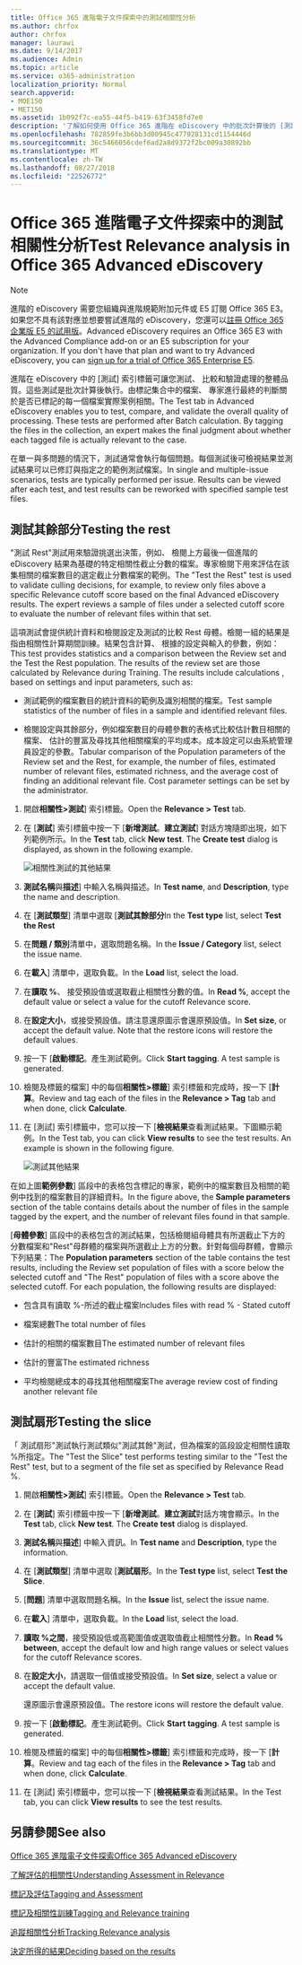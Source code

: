 ```yaml
---
title: Office 365 進階電子文件探索中的測試相關性分析
ms.author: chrfox
author: chrfox
manager: laurawi
ms.date: 9/14/2017
ms.audience: Admin
ms.topic: article
ms.service: o365-administration
localization_priority: Normal
search.appverid:
- MOE150
- MET150
ms.assetid: 1b092f7c-ea55-44f5-b419-63f3458fd7e0
description: '了解如何使用 Office 365 進階在 eDiscovery 中的批次計算後的 [測試] 索引標籤來測試、 比較和驗證處理的整體品質。  '
ms.openlocfilehash: 782859fe3b6bb3d00945c477928131cd1154446d
ms.sourcegitcommit: 36c5466056cdef6ad2a8d9372f2bc009a30892bb
ms.translationtype: MT
ms.contentlocale: zh-TW
ms.lasthandoff: 08/27/2018
ms.locfileid: "22526772"
---
```

# <a name="test-relevance-analysis-in-office-365-advanced-ediscovery"></a><span data-ttu-id="0678f-103">Office 365 進階電子文件探索中的測試相關性分析</span><span class="sxs-lookup"><span data-stu-id="0678f-103">Test Relevance analysis in Office 365 Advanced eDiscovery</span></span>

> [!NOTE]
> <span data-ttu-id="0678f-p101">進階的 eDiscovery 需要您組織與進階規範附加元件或 E5 訂閱 Office 365 E3。如果您不具有該對應並想要嘗試進階的 eDiscovery，您還可以[註冊 Office 365 企業版 E5 的試用版](https://go.microsoft.com/fwlink/p/?LinkID=698279)。</span><span class="sxs-lookup"><span data-stu-id="0678f-p101">Advanced eDiscovery requires an Office 365 E3 with the Advanced Compliance add-on or an E5 subscription for your organization. If you don't have that plan and want to try Advanced eDiscovery, you can [sign up for a trial of Office 365 Enterprise E5](https://go.microsoft.com/fwlink/p/?LinkID=698279).</span></span> 
  
<span data-ttu-id="0678f-p102">進階在 eDiscovery 中的 [測試] 索引標籤可讓您測試、 比較和驗證處理的整體品質。這些測試是批次計算後執行。由標記集合中的檔案、 專家進行最終的判斷關於是否已標記的每一個檔案實際案例相關。</span><span class="sxs-lookup"><span data-stu-id="0678f-p102">The Test tab in Advanced eDiscovery enables you to test, compare, and validate the overall quality of processing. These tests are performed after Batch calculation. By tagging the files in the collection, an expert makes the final judgment about whether each tagged file is actually relevant to the case.</span></span> 
  
<span data-ttu-id="0678f-p103">在單一與多問題的情況下，測試通常會執行每個問題。每個測試後可檢視結果並測試結果可以已修訂與指定之的範例測試檔案。</span><span class="sxs-lookup"><span data-stu-id="0678f-p103">In single and multiple-issue scenarios, tests are typically performed per issue. Results can be viewed after each test, and test results can be reworked with specified sample test files.</span></span>
  
## <a name="testing-the-rest"></a><span data-ttu-id="0678f-111">測試其餘部分</span><span class="sxs-lookup"><span data-stu-id="0678f-111">Testing the rest</span></span>

<span data-ttu-id="0678f-p104">"測試 Rest"測試用來驗證挑選出決策，例如、 檢閱上方最後一個進階的 eDiscovery 結果為基礎的特定相關性截止分數的檔案。專家檢閱下用來評估在該集相關的檔案數目的選定截止分數檔案的範例。</span><span class="sxs-lookup"><span data-stu-id="0678f-p104">The "Test the Rest" test is used to validate culling decisions, for example, to review only files above a specific Relevance cutoff score based on the final Advanced eDiscovery results. The expert reviews a sample of files under a selected cutoff score to evaluate the number of relevant files within that set.</span></span>
  
<span data-ttu-id="0678f-p105">這項測試會提供統計資料和檢閱設定及測試的比較 Rest 母體。檢閱一組的結果是指由相關性計算期間訓練。結果包含計算、 根據的設定與輸入的參數，例如：</span><span class="sxs-lookup"><span data-stu-id="0678f-p105">This test provides statistics and a comparison between the Review set and the Test the Rest population. The results of the review set are those calculated by Relevance during Training. The results include calculations , based on settings and input parameters, such as:</span></span>
  
- <span data-ttu-id="0678f-117">測試範例的檔案數目的統計資料的範例及識別相關的檔案。</span><span class="sxs-lookup"><span data-stu-id="0678f-117">Test sample statistics of the number of files in a sample and identified relevant files.</span></span> 
    
- <span data-ttu-id="0678f-p106">檢閱設定與其餘部分，例如檔案數目的母體參數的表格式比較估計數目相關的檔案、 估計的豐富及尋找其他相關檔案的平均成本。成本設定可以由系統管理員設定的參數。</span><span class="sxs-lookup"><span data-stu-id="0678f-p106">Tabular comparison of the Population parameters of the Review set and the Rest, for example, the number of files, estimated number of relevant files, estimated richness, and the average cost of finding an additional relevant file. Cost parameter settings can be set by the administrator.</span></span>
    
1. <span data-ttu-id="0678f-120">開啟**相關性\>測試**] 索引標籤。</span><span class="sxs-lookup"><span data-stu-id="0678f-120">Open the **Relevance \> Test** tab.</span></span> 
    
2. <span data-ttu-id="0678f-p107">在 [**測試**] 索引標籤中按一下 [**新增測試**。**建立測試**] 對話方塊隨即出現，如下列範例所示。</span><span class="sxs-lookup"><span data-stu-id="0678f-p107">In the **Test** tab, click **New test**. The **Create test** dialog is displayed, as shown in the following example.</span></span> 
    
    ![相關性測試的其他結果](media/46e6898a-f929-4fd0-88d9-6f91d04b6ce2.png)
  
3. <span data-ttu-id="0678f-124">**測試名稱**與**描述**] 中輸入名稱與描述。</span><span class="sxs-lookup"><span data-stu-id="0678f-124">In **Test name**, and **Description**, type the name and description.</span></span>
    
4. <span data-ttu-id="0678f-125">在 [**測試類型**] 清單中選取 [**測試其餘部分**</span><span class="sxs-lookup"><span data-stu-id="0678f-125">In the **Test type** list, select **Test the Rest**</span></span>
    
5. <span data-ttu-id="0678f-126">在**問題 / 類別**清單中，選取問題名稱。</span><span class="sxs-lookup"><span data-stu-id="0678f-126">In the **Issue / Category** list, select the issue name.</span></span> 
    
6. <span data-ttu-id="0678f-127">在**載入**] 清單中，選取負載。</span><span class="sxs-lookup"><span data-stu-id="0678f-127">In the **Load** list, select the load.</span></span> 
    
7. <span data-ttu-id="0678f-128">在**讀取 %**、 接受預設值或選取截止相關性分數的值。</span><span class="sxs-lookup"><span data-stu-id="0678f-128">In **Read %**, accept the default value or select a value for the cutoff Relevance score.</span></span> 
    
8. <span data-ttu-id="0678f-p108">在**設定大小**，或接受預設值。請注意還原圖示會還原預設值。</span><span class="sxs-lookup"><span data-stu-id="0678f-p108">In **Set size**, or accept the default value. Note that the restore icons will restore the default values.</span></span>
    
9. <span data-ttu-id="0678f-p109">按一下 [**啟動標記**。產生測試範例。</span><span class="sxs-lookup"><span data-stu-id="0678f-p109">Click **Start tagging**. A test sample is generated.</span></span>
    
10. <span data-ttu-id="0678f-133">檢閱及標籤的檔案] 中的每個**相關性\>標籤**] 索引標籤和完成時，按一下 [**計算**。</span><span class="sxs-lookup"><span data-stu-id="0678f-133">Review and tag each of the files in the **Relevance \> Tag** tab and when done, click **Calculate**.</span></span>
    
11. <span data-ttu-id="0678f-p110">在 [測試] 索引標籤中，您可以按一下 [**檢視結果**查看測試結果。下圖顯示範例。</span><span class="sxs-lookup"><span data-stu-id="0678f-p110">In the Test tab, you can click **View results** to see the test results. An example is shown in the following figure.</span></span> 
    
    ![測試其他結果](media/b95744a9-047d-4c29-992d-04fa7e58e58a.png)
  
<span data-ttu-id="0678f-137">在如上圖**範例參數**] 區段中的表格包含標記的專家，範例中的檔案數目及相關的範例中找到的檔案數目的詳細資料。</span><span class="sxs-lookup"><span data-stu-id="0678f-137">In the figure above, the **Sample parameters** section of the table contains details about the number of files in the sample tagged by the expert, and the number of relevant files found in that sample.</span></span> 
  
<span data-ttu-id="0678f-p111">[**母體參數**] 區段中的表格包含的測試結果，包括檢閱組母體具有所選截止下方的分數檔案和"Rest"母群體的檔案與所選截止上方的分數。針對每個母群體，會顯示下列結果：</span><span class="sxs-lookup"><span data-stu-id="0678f-p111">The **Population parameters** section of the table contains the test results, including the Review set population of files with a score below the selected cutoff and "The Rest" population of files with a score above the selected cutoff. For each population, the following results are displayed:</span></span> 
  
- <span data-ttu-id="0678f-140">包含具有讀取 %-所述的截止檔案</span><span class="sxs-lookup"><span data-stu-id="0678f-140">Includes files with read % - Stated cutoff</span></span>
    
- <span data-ttu-id="0678f-141">檔案總數</span><span class="sxs-lookup"><span data-stu-id="0678f-141">The total number of files</span></span> 
    
- <span data-ttu-id="0678f-142">估計的相關的檔案數目</span><span class="sxs-lookup"><span data-stu-id="0678f-142">The estimated number of relevant files</span></span> 
    
- <span data-ttu-id="0678f-143">估計的豐富</span><span class="sxs-lookup"><span data-stu-id="0678f-143">The estimated richness</span></span> 
    
- <span data-ttu-id="0678f-144">平均檢閱總成本的尋找其他相關檔案</span><span class="sxs-lookup"><span data-stu-id="0678f-144">The average review cost of finding another relevant file</span></span>
    
## <a name="testing-the-slice"></a><span data-ttu-id="0678f-145">測試扇形</span><span class="sxs-lookup"><span data-stu-id="0678f-145">Testing the slice</span></span>

<span data-ttu-id="0678f-146">「 測試扇形"測試執行測試類似"測試其餘"測試，但為檔案的區段設定相關性讀取 %所指定。</span><span class="sxs-lookup"><span data-stu-id="0678f-146">The "Test the Slice" test performs testing similar to the "Test the Rest" test, but to a segment of the file set as specified by Relevance Read %.</span></span>
  
1. <span data-ttu-id="0678f-147">開啟**相關性\>測試**] 索引標籤。</span><span class="sxs-lookup"><span data-stu-id="0678f-147">Open the **Relevance \> Test** tab.</span></span> 
    
2. <span data-ttu-id="0678f-p112">在 [**測試**] 索引標籤中按一下 [**新增測試**。**建立測試**對話方塊會顯示。</span><span class="sxs-lookup"><span data-stu-id="0678f-p112">In the **Test** tab, click **New test**. The **Create test** dialog is displayed.</span></span> 
    
3. <span data-ttu-id="0678f-150">**測試名稱**與**描述**] 中輸入資訊。</span><span class="sxs-lookup"><span data-stu-id="0678f-150">In **Test name** and **Description**, type the information.</span></span>
    
4. <span data-ttu-id="0678f-151">在 [**測試類型**] 清單中選取 [**測試扇形**。</span><span class="sxs-lookup"><span data-stu-id="0678f-151">In the **Test type** list, select **Test the Slice**.</span></span>
    
5. <span data-ttu-id="0678f-152">[**問題**] 清單中選取問題名稱。</span><span class="sxs-lookup"><span data-stu-id="0678f-152">In the **Issue** list, select the issue name.</span></span> 
    
6. <span data-ttu-id="0678f-153">在**載入**] 清單中，選取負載。</span><span class="sxs-lookup"><span data-stu-id="0678f-153">In the **Load** list, select the load.</span></span> 
    
7. <span data-ttu-id="0678f-154">**讀取 %之間**，接受預設低或高範圍值或選取值截止相關性分數。</span><span class="sxs-lookup"><span data-stu-id="0678f-154">In **Read % between**, accept the default low and high range values or select values for the cutoff Relevance scores.</span></span> 
    
8. <span data-ttu-id="0678f-155">在**設定大小**，請選取一個值或接受預設值。</span><span class="sxs-lookup"><span data-stu-id="0678f-155">In **Set size**, select a value or accept the default value.</span></span>
    
    <span data-ttu-id="0678f-156">還原圖示會還原預設值。</span><span class="sxs-lookup"><span data-stu-id="0678f-156">The restore icons will restore the default value.</span></span>
    
9. <span data-ttu-id="0678f-p113">按一下 [**啟動標記**。產生測試範例。</span><span class="sxs-lookup"><span data-stu-id="0678f-p113">Click **Start tagging**. A test sample is generated.</span></span>
    
10. <span data-ttu-id="0678f-159">檢閱及標籤的檔案] 中的每個**相關性\>標籤**] 索引標籤和完成時，按一下 [**計算**。</span><span class="sxs-lookup"><span data-stu-id="0678f-159">Review and tag each of the files in the **Relevance \> Tag** tab and when done, click **Calculate**.</span></span> 
    
11. <span data-ttu-id="0678f-160">在 [測試] 索引標籤中，您可以按一下 [**檢視結果**查看測試結果。</span><span class="sxs-lookup"><span data-stu-id="0678f-160">In the Test tab, you can click **View results** to see the test results.</span></span> 
    
## <a name="see-also"></a><span data-ttu-id="0678f-161">另請參閱</span><span class="sxs-lookup"><span data-stu-id="0678f-161">See also</span></span>

[<span data-ttu-id="0678f-162">Office 365 進階電子文件探索</span><span class="sxs-lookup"><span data-stu-id="0678f-162">Office 365 Advanced eDiscovery</span></span>](office-365-advanced-ediscovery.md)
  
[<span data-ttu-id="0678f-163">了解評估的相關性</span><span class="sxs-lookup"><span data-stu-id="0678f-163">Understanding Assessment in Relevance</span></span>](assessment-in-relevance-in-advanced-ediscovery.md)
  
[<span data-ttu-id="0678f-164">標記及評估</span><span class="sxs-lookup"><span data-stu-id="0678f-164">Tagging and Assessment</span></span>](tagging-and-assessment-in-advanced-ediscovery.md)
  
[<span data-ttu-id="0678f-165">標記及相關性訓練</span><span class="sxs-lookup"><span data-stu-id="0678f-165">Tagging and Relevance training</span></span>](tagging-and-relevance-training-in-advanced-ediscovery.md)
  
[<span data-ttu-id="0678f-166">追蹤相關性分析</span><span class="sxs-lookup"><span data-stu-id="0678f-166">Tracking Relevance analysis</span></span>](track-relevance-analysis-in-advanced-ediscovery.md)
  
[<span data-ttu-id="0678f-167">決定所得的結果</span><span class="sxs-lookup"><span data-stu-id="0678f-167">Deciding based on the results</span></span>](decision-based-on-the-results-in-advanced-ediscovery.md)

